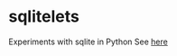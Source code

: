 # sqlitelets
Experiments with sqlite in Python
See [here](https://sebastianraschka.com/Articles/2014_sqlite_in_python_tutorial.html)
